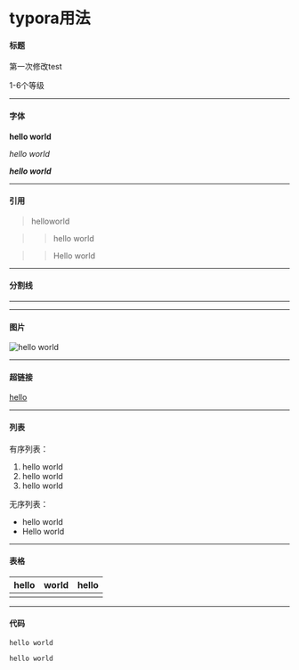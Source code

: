 # typora用法

#### 标题

第一次修改test

1-6个等级

---



#### 字体

**hello world**

*hello world*

***hello world***

---



#### 引用

> helloworld



>
>
>>hello world



> >Hello world

---



#### 分割线

---

***

#### 图片

![hello world](https://pics2.baidu.com/feed/42166d224f4a20a4a18667eab6d72725730ed094.jpeg?token=905e8aead614a3333a1fb3d0e3a1d6e2&s=9A05A04C6D10A455404F1D970300508E)

---



#### 超链接

[hello](https://baidu.com)

---



#### 列表

有序列表：

1. hello world
2. hello world
3. hello world

无序列表：

- hello world
- Hello world

---



#### 表格

| hello | world | hello |
| ----- | ----- | ----- |
|       |       |       |

---



#### 代码

```
hello world
```

`hello world`



